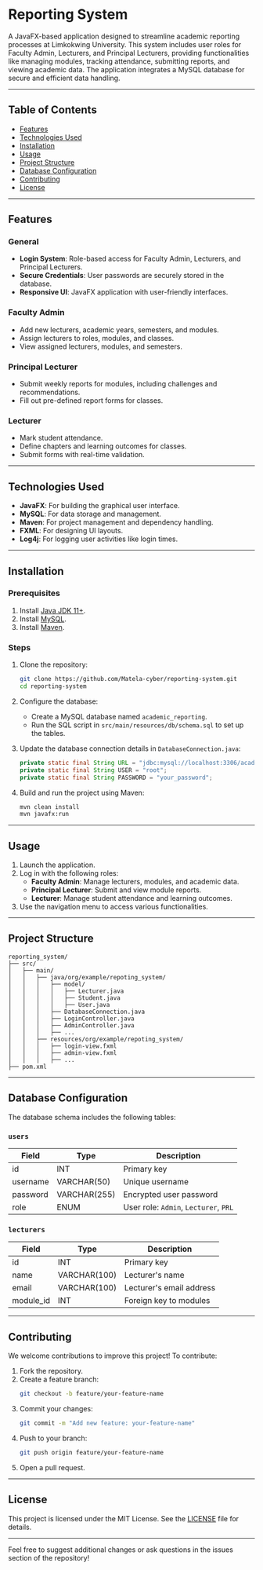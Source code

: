 # Reporting System

A JavaFX-based application designed to streamline academic reporting processes at Limkokwing University. This system includes user roles for Faculty Admin, Lecturers, and Principal Lecturers, providing functionalities like managing modules, tracking attendance, submitting reports, and viewing academic data. The application integrates a MySQL database for secure and efficient data handling.

---

## Table of Contents

- [Features](#features)
- [Technologies Used](#technologies-used)
- [Installation](#installation)
- [Usage](#usage)
- [Project Structure](#project-structure)
- [Database Configuration](#database-configuration)
- [Contributing](#contributing)
- [License](#license)

---

## Features

### General
- **Login System**: Role-based access for Faculty Admin, Lecturers, and Principal Lecturers.
- **Secure Credentials**: User passwords are securely stored in the database.
- **Responsive UI**: JavaFX application with user-friendly interfaces.

### Faculty Admin
- Add new lecturers, academic years, semesters, and modules.
- Assign lecturers to roles, modules, and classes.
- View assigned lecturers, modules, and semesters.

### Principal Lecturer
- Submit weekly reports for modules, including challenges and recommendations.
- Fill out pre-defined report forms for classes.

### Lecturer
- Mark student attendance.
- Define chapters and learning outcomes for classes.
- Submit forms with real-time validation.

---

## Technologies Used

- **JavaFX**: For building the graphical user interface.
- **MySQL**: For data storage and management.
- **Maven**: For project management and dependency handling.
- **FXML**: For designing UI layouts.
- **Log4j**: For logging user activities like login times.

---

## Installation

### Prerequisites
1. Install [Java JDK 11+](https://www.oracle.com/java/technologies/javase-downloads.html).
2. Install [MySQL](https://dev.mysql.com/downloads/mysql/).
3. Install [Maven](https://maven.apache.org/install.html).

### Steps
1. Clone the repository:
   ```bash
   git clone https://github.com/Matela-cyber/reporting-system.git
   cd reporting-system
   ```
2. Configure the database:
   - Create a MySQL database named `academic_reporting`.
   - Run the SQL script in `src/main/resources/db/schema.sql` to set up the tables.

3. Update the database connection details in `DatabaseConnection.java`:
   ```java
   private static final String URL = "jdbc:mysql://localhost:3306/academic_reporting";
   private static final String USER = "root";
   private static final String PASSWORD = "your_password";
   ```

4. Build and run the project using Maven:
   ```bash
   mvn clean install
   mvn javafx:run
   ```

---

## Usage

1. Launch the application.
2. Log in with the following roles:
   - **Faculty Admin**: Manage lecturers, modules, and academic data.
   - **Principal Lecturer**: Submit and view module reports.
   - **Lecturer**: Manage student attendance and learning outcomes.
3. Use the navigation menu to access various functionalities.

---

## Project Structure

```plaintext
reporting_system/
├── src/
│   ├── main/
│   │   ├── java/org/example/repoting_system/
│   │   │   ├── model/
│   │   │   │   ├── Lecturer.java
│   │   │   │   ├── Student.java
│   │   │   │   ├── User.java
│   │   │   ├── DatabaseConnection.java
│   │   │   ├── LoginController.java
│   │   │   ├── AdminController.java
│   │   │   ├── ...
│   │   ├── resources/org/example/repoting_system/
│   │   │   ├── login-view.fxml
│   │   │   ├── admin-view.fxml
│   │   │   ├── ...
├── pom.xml
```

---

## Database Configuration

The database schema includes the following tables:

### `users`
| Field      | Type        | Description             |
|------------|-------------|-------------------------|
| id         | INT         | Primary key             |
| username   | VARCHAR(50) | Unique username         |
| password   | VARCHAR(255)| Encrypted user password |
| role       | ENUM        | User role: `Admin`, `Lecturer`, `PRL` |

### `lecturers`
| Field      | Type        | Description              |
|------------|-------------|--------------------------|
| id         | INT         | Primary key              |
| name       | VARCHAR(100)| Lecturer's name          |
| email      | VARCHAR(100)| Lecturer's email address |
| module_id  | INT         | Foreign key to modules   |

---

## Contributing

We welcome contributions to improve this project! To contribute:

1. Fork the repository.
2. Create a feature branch:
   ```bash
   git checkout -b feature/your-feature-name
   ```
3. Commit your changes:
   ```bash
   git commit -m "Add new feature: your-feature-name"
   ```
4. Push to your branch:
   ```bash
   git push origin feature/your-feature-name
   ```
5. Open a pull request.

---

## License

This project is licensed under the MIT License. See the [LICENSE](LICENSE) file for details.

---

Feel free to suggest additional changes or ask questions in the issues section of the repository!
